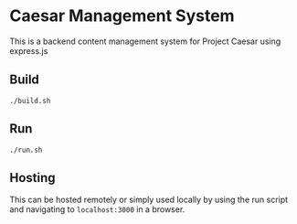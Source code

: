 # Caesar Management System
This is a backend content management system for Project Caesar using express.js

## Build
`./build.sh`

## Run
`./run.sh`

## Hosting
This can be hosted remotely or simply used locally by using the run script and navigating to `localhost:3000` in a browser.
